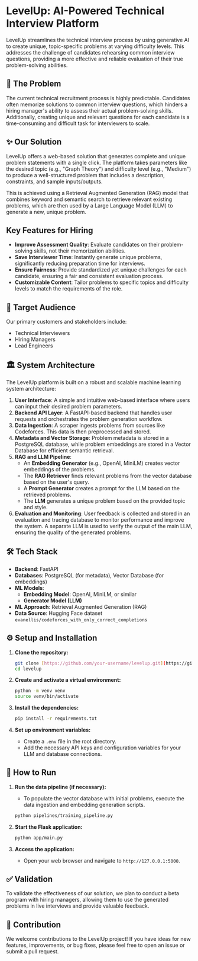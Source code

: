 # LevelUp: AI-Powered Technical Interview Platform

LevelUp streamlines the technical interview process by using generative AI to create unique, topic-specific problems at varying difficulty levels. This addresses the challenge of candidates rehearsing common interview questions, providing a more effective and reliable evaluation of their true problem-solving abilities.

## 🚀 The Problem

The current technical recruitment process is highly predictable. Candidates often memorize solutions to common interview questions, which hinders a hiring manager's ability to assess their actual problem-solving skills. Additionally, creating unique and relevant questions for each candidate is a time-consuming and difficult task for interviewers to scale.

## ✨ Our Solution

LevelUp offers a web-based solution that generates complete and unique problem statements with a single click. The platform takes parameters like the desired topic (e.g., "Graph Theory") and difficulty level (e.g., "Medium") to produce a well-structured problem that includes a description, constraints, and sample inputs/outputs.

This is achieved using a Retrieval Augmented Generation (RAG) model that combines keyword and semantic search to retrieve relevant existing problems, which are then used by a Large Language Model (LLM) to generate a new, unique problem.

## Key Features for Hiring

-   **Improve Assessment Quality**: Evaluate candidates on their problem-solving skills, not their memorization abilities.
-   **Save Interviewer Time**: Instantly generate unique problems, significantly reducing preparation time for interviews.
-   **Ensure Fairness**: Provide standardized yet unique challenges for each candidate, ensuring a fair and consistent evaluation process.
-   **Customizable Content**: Tailor problems to specific topics and difficulty levels to match the requirements of the role.

## 👥 Target Audience

Our primary customers and stakeholders include:
-   Technical Interviewers 
-   Hiring Managers 
-   Lead Engineers 

## 🏛️ System Architecture

The LevelUp platform is built on a robust and scalable machine learning system architecture:

1.  **User Interface**: A simple and intuitive web-based interface where users can input their desired problem parameters.
2.  **Backend API Layer**: A FastAPI-based backend that handles user requests and orchestrates the problem generation workflow.
3.  **Data Ingestion**: A scraper ingests problems from sources like Codeforces. This data is then preprocessed and stored.
4.  **Metadata and Vector Storage**: Problem metadata is stored in a PostgreSQL database, while problem embeddings are stored in a Vector Database for efficient semantic retrieval.
5.  **RAG and LLM Pipeline**:
    * An **Embedding Generator** (e.g., OpenAI, MiniLM) creates vector embeddings of the problems.
    * The **RAG Retriever** finds relevant problems from the vector database based on the user's query.
    * A **Prompt Generator** creates a prompt for the LLM based on the retrieved problems.
    * The **LLM** generates a unique problem based on the provided topic and style.
6.  **Evaluation and Monitoring**: User feedback is collected and stored in an evaluation and tracing database to monitor performance and improve the system. A separate LLM is used to verify the output of the main LLM, ensuring the quality of the generated problems.

## 🛠️ Tech Stack

-   **Backend**: FastAPI
-   **Databases**: PostgreSQL (for metadata), Vector Database (for embeddings) 
-   **ML Models**:
    -   **Embedding Model**: OpenAI, MiniLM, or similar 
    -   **Generator Model (LLM)** 
-   **ML Approach**: Retrieval Augmented Generation (RAG) 
-   **Data Source**: Hugging Face dataset `evanellis/codeforces_with_only_correct_completions` 

## ⚙️ Setup and Installation

1.  **Clone the repository:**
    ```bash
    git clone [https://github.com/your-username/levelup.git](https://github.com/your-username/levelup.git)
    cd levelup
    ```

2.  **Create and activate a virtual environment:**
    ```bash
    python -m venv venv
    source venv/bin/activate
    ```

3.  **Install the dependencies:**
    ```bash
    pip install -r requirements.txt
    ```

4.  **Set up environment variables:**
    -   Create a `.env` file in the root directory.
    -   Add the necessary API keys and configuration variables for your LLM and database connections.

## 🚀 How to Run

1.  **Run the data pipeline (if necessary):**
    -   To populate the vector database with initial problems, execute the data ingestion and embedding generation scripts.
    ```bash
    python pipelines/training_pipeline.py
    ```

2.  **Start the Flask application:**
    ```bash
    python app/main.py
    ```

3.  **Access the application:**
    -   Open your web browser and navigate to `http://127.0.0.1:5000`.

## ✅ Validation

To validate the effectiveness of our solution, we plan to conduct a beta program with hiring managers, allowing them to use the generated problems in live interviews and provide valuable feedback.

## 🤝 Contribution

We welcome contributions to the LevelUp project! If you have ideas for new features, improvements, or bug fixes, please feel free to open an issue or submit a pull request.

